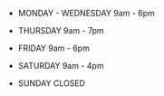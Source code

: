 - MONDAY - WEDNESDAY 9am - 6pm

- THURSDAY 9am - 7pm

- FRIDAY 9am - 6pm

- SATURDAY 9am - 4pm

- SUNDAY CLOSED